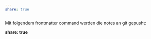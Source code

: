 ```yaml
---
share: true
---
```



Mit folgendem frontmatter command werden die notes an git gepusht:

**share: true**



